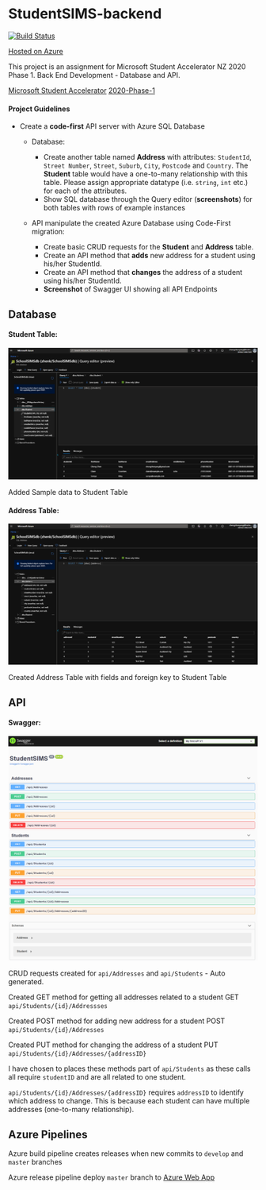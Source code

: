 # StudentSIMS-backend

[![Build Status](https://dev.azure.com/chengzhenyang/StudentSIMS-backend/_apis/build/status/scorpionknifes.StudentSIMS-backend?branchName=master)](https://dev.azure.com/chengzhenyang/StudentSIMS-backend/_build/latest?definitionId=2&branchName=master)

[Hosted on Azure](https://studentsims.azurewebsites.net/index.html)

This project is an assignment for Microsoft Student Accelerator NZ 2020 Phase 1.
Back End Development - Database and API.

[Microsoft Student Accelerator](http://aka.ms/nzmsawebsite)
[2020-Phase-1](https://github.com/NZMSA/2020-Phase-1)


#### Project Guidelines

- Create a **code-first** API server with Azure SQL Database
  - Database:
    - Create another table named **Address** with attributes: `StudentId`, `Street Number`, `Street`, `Suburb`, `City`, `Postcode` and `Country`. The **Student** table would have a one-to-many relationship with this table. Please assign appropriate datatype (i.e. `string`, `int` etc.) for each of the attributes.
    - Show SQL database through the Query editor (**screenshots**) for both tables with rows of example instances

  - API manipulate the created Azure Database using Code-First migration:
    - Create basic CRUD requests for the **Student** and **Address** table.
    - Create an API method that **adds** new address for a student using his/her StudentId.
    - Create an API method that **changes** the address of a student using his/her StudentId.
    - **Screenshot** of Swagger UI showing all API Endpoints

## Database

#### Student Table: 

![](./Screenshot/StudentTable.png)

Added Sample data to Student Table

#### Address Table:

![](./Screenshot/AddressTable.png)

Created Address Table with fields and foreign key to Student Table

## API

#### Swagger:

![](./Screenshot/SwaggerUI.png)

CRUD requests created for `api/Addresses` and `api/Students` - Auto generated.

Created GET method for getting all addresses related to a student GET `api/Students/{id}/Addressses`

Created POST method for adding new address for a student POST `api/Students/{id}/Addresses`

Created PUT method for changing the address of a student PUT `api/Students/{id}/Addresses/{addressID}`

I have chosen to places these methods part of `api/Students` as these calls all require `studentID` and are all related to one student.

`api/Students/{id}/Addresses/{addressID}` requires `addressID` to identify which address to change. This is because each student can have multiple addresses (one-to-many relationship).

## Azure Pipelines

Azure build pipeline creates releases when new commits to ```develop``` and ```master``` branches

Azure release pipeline deploy ```master``` branch to [Azure Web App](http://studentsims.azurewebsites.net/index.html)
